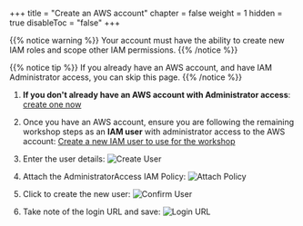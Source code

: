 +++
title = "Create an AWS account"
chapter = false
weight = 1
hidden = true
disableToc = "false"
+++

{{% notice warning %}}
Your account must have the ability to create new IAM roles and scope other IAM permissions.
{{% /notice %}}

{{% notice tip %}}
If you already have an AWS account, and have IAM Administrator access, you can skip this page.
{{% /notice %}}

1. **If you don't already have an AWS account with Administrator access**: [create
one now](https://aws.amazon.com/getting-started/)

1. Once you have an AWS account, ensure you are following the remaining workshop steps
as an **IAM user** with administrator access to the AWS account:
[Create a new IAM user to use for the workshop](https://console.aws.amazon.com/iam/home?region=us-east-1#/users$new)

1. Enter the user details:
![Create User](/images/iam-1-create-user.png)

1. Attach the AdministratorAccess IAM Policy:
![Attach Policy](/images/iam-2-attach-policy.png)

1. Click to create the new user:
![Confirm User](/images/iam-3-create-user.png)

1. Take note of the login URL and save:
![Login URL](/images/iam-4-save-url.png)
